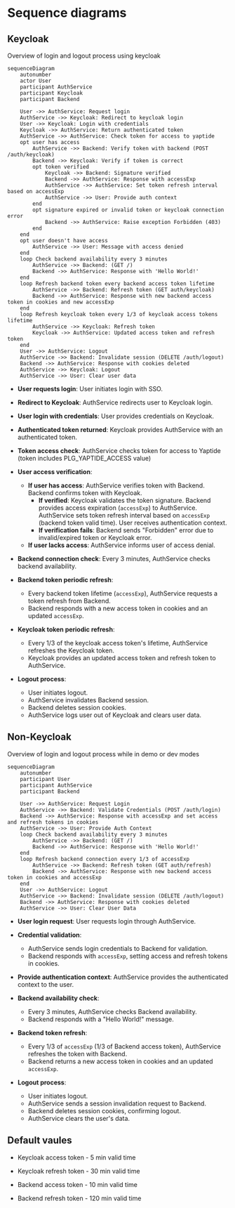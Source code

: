 # Sequence diagrams

## Keycloak

Overview of login and logout process using keycloak

```mermaid
sequenceDiagram
    autonumber
    actor User
    participant AuthService
    participant Keycloak
    participant Backend

    User ->> AuthService: Request login
    AuthService ->> Keycloak: Redirect to keycloak login
    User ->> Keycloak: Login with credentials
    Keycloak ->> AuthService: Return authenticated token
    AuthService ->> AuthService: Check token for access to yaptide
    opt user has access
        AuthService ->> Backend: Verify token with backend (POST /auth/keycloak)
        Backend ->> Keycloak: Verify if token is correct
        opt token verified
            Keycloak ->> Backend: Signature verified
            Backend ->> AuthService: Response with accessExp
            AuthService ->> AuthService: Set token refresh interval based on accessExp
            AuthService ->> User: Provide auth context
        end
        opt signature expired or invalid token or keycloak connection error
            Backend ->> AuthService: Raise exception Forbidden (403)
        end
    end
    opt user doesn't have access
        AuthService ->> User: Message with access denied
    end
    loop Check backend availability every 3 minutes
        AuthService ->> Backend: (GET /)
        Backend ->> AuthService: Response with 'Hello World!'
    end
    loop Refresh backend token every backend access token lifetime
        AuthService ->> Backend: Refresh token (GET auth/keycloak)
        Backend ->> AuthService: Response with new backend access token in cookies and new accessExp
    end
    loop Refresh keycloak token every 1/3 of keycloak access tokens lifetime
        AuthService ->> Keycloak: Refresh token
        Keycloak ->> AuthService: Updated access token and refresh token
    end
    User ->> AuthService: Logout
    AuthService ->> Backend: Invalidate session (DELETE /auth/logout)
    Backend ->> AuthService: Response with cookies deleted
    AuthService ->> Keycloak: Logout
    AuthService ->> User: Clear user data
```

-   **User requests login**: User initiates login with SSO.
-   **Redirect to Keycloak**: AuthService redirects user to Keycloak login.
-   **User login with credentials**: User provides credentials on Keycloak.
-   **Authenticated token returned**: Keycloak provides AuthService with an authenticated token.
-   **Token access check**: AuthService checks token for access to Yaptide (token includes PLG_YAPTIDE_ACCESS value)

-   **User access verification**:

    -   **If user has access**:
        AuthService verifies token with Backend.
        Backend confirms token with Keycloak.
        -   **If verified**:
            Keycloak validates the token signature.
            Backend provides access expiration (`accessExp`) to AuthService.
            AuthService sets token refresh interval based on `accessExp` (backend token valid time).
            User receives authentication context.
        -   **If verification fails**: Backend sends "Forbidden" error due to invalid/expired token or Keycloak error.
    -   **If user lacks access**: AuthService informs user of access denial.

-   **Backend connection check**: Every 3 minutes, AuthService checks backend availability.
-   **Backend token periodic refresh**:

    -   Every backend token lifetime (`accessExp`), AuthService requests a token refresh from Backend.
    -   Backend responds with a new access token in cookies and an updated `accessExp`.

-   **Keycloak token periodic refresh**:

    -   Every 1/3 of the keycloak access token's lifetime, AuthService refreshes the Keycloak token.
    -   Keycloak provides an updated access token and refresh token to AuthService.

-   **Logout process**:
    -   User initiates logout.
    -   AuthService invalidates Backend session.
    -   Backend deletes session cookies.
    -   AuthService logs user out of Keycloak and clears user data.

## Non-Keycloak

Overview of login and logout process while in demo or dev modes

```mermaid
sequenceDiagram
    autonumber
    participant User
    participant AuthService
    participant Backend

    User ->> AuthService: Request Login
    AuthService ->> Backend: Validate Credentials (POST /auth/login)
    Backend ->> AuthService: Response with accessExp and set access and refresh tokens in cookies
    AuthService ->> User: Provide Auth Context
    loop Check backend availability every 3 minutes
        AuthService ->> Backend: (GET /)
        Backend ->> AuthService: Response with 'Hello World!'
    end
    loop Refresh backend connection every 1/3 of accessExp
        AuthService ->> Backend: Refresh token (GET auth/refresh)
        Backend ->> AuthService: Response with new backend access token in cookies and accessExp
    end
    User ->> AuthService: Logout
    AuthService ->> Backend: Invalidate session (DELETE /auth/logout)
    Backend ->> AuthService: Response with cookies deleted
    AuthService ->> User: Clear User Data
```

-   **User login request**: User requests login through AuthService.

-   **Credential validation**:

    -   AuthService sends login credentials to Backend for validation.
    -   Backend responds with `accessExp`, setting access and refresh tokens in cookies.

-   **Provide authentication context**: AuthService provides the authenticated context to the user.

-   **Backend availability check**:

    -   Every 3 minutes, AuthService checks Backend availability.
    -   Backend responds with a "Hello World!" message.

-   **Backend token refresh**:

    -   Every 1/3 of `accessExp` (1/3 of Backend access token), AuthService refreshes the token with Backend.
    -   Backend returns a new access token in cookies and an updated `accessExp`.

-   **Logout process**:
    -   User initiates logout.
    -   AuthService sends a session invalidation request to Backend.
    -   Backend deletes session cookies, confirming logout.
    -   AuthService clears the user's data.

## Default vaules

-   Keycloak access token - 5 min valid time
-   Keycloak refresh token - 30 min valid time

-   Backend access token - 10 min valid time
-   Backend refresh token - 120 min valid time
